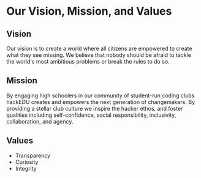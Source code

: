 # Our Vision, Mission, and Values

## Vision

Our vision is to create a world where all citizens are empowered to create what
they see missing. We believe that nobody should be afraid to tackle the world's
most ambitious problems or break the rules to do so.

## Mission

By engaging high schoolers in our community of student-run coding clubs hackEDU
creates and empowers the next generation of changemakers. By providing a stellar
club culture we inspire the hacker ethos, and foster qualities including
self-confidence, social responsibility, inclusivity, collaboration, and agency.

## Values

* Transparency
* Curiosity
* Integrity
